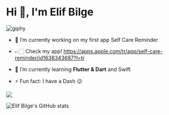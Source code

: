 <h1 align="left">Hi  👋, I'm Elif Bilge </h1>

![giphy](https://media.giphy.com/media/cOSbH8NoUFt9MXbuie/giphy.gif)

- 🤍 I’m currently working on my first app Self Care Reminder 
- 👉🏻 Check my app! https://apps.apple.com/tr/app/self-care-reminder/id1638343687?l=tr

- 🌱 I’m currently learning **Flutter & Dart** and Swift 

- ⚡ Fun fact: I have a Dash 😉

<p> 
<img align = "center" src="https://github-readme-streak-stats.herokuapp.com?user=elifbilgep&theme=blueberry_duo">
</p>

![Elif Bilge's GitHub stats](https://github-readme-stats.vercel.app/api?username=elifbilgep&show_icons=true)
